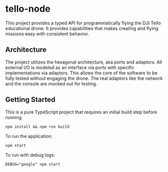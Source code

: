 # tello-node

This project provides a typed API for programmatically flying the DJI Tello educational drone.  It provides 
capabilities that makes creating and flying missions easy with consistent behavior.

## Architecture

The project utilizes the hexagonal architecture, aka ports and adaptors.  All external I/O is modeled as an interface via ports with specific implementations via adaptors.   This allows the core of the software to be fully tested without engaging the drone.  The real adaptors like the network and the console are mocked out for testing.

## Getting Started

This is a pure TypeScript project that requires an initial build step before running.

```
npm install && npm run build
```

To run the application:

```
npm start
```

To run with debug logs:

```
DEBUG="google" npm start
```